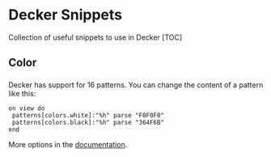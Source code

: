 # Decker Snippets
Collection of useful snippets to use in Decker
[TOC]

## Color

###
Decker has support for 16 patterns. You can change the content of a pattern like this:

```
on view do
 patterns[colors.white]:"%h" parse "F0F0F0"
 patterns[colors.black]:"%h" parse "364F6B"
end
```

More options in the [documentation](https://beyondloom.com/decker/decker.html#patternsinterface).
